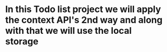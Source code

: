 # In this Todo list project we will apply the context API's 2nd way and along with that we will use the local storage

